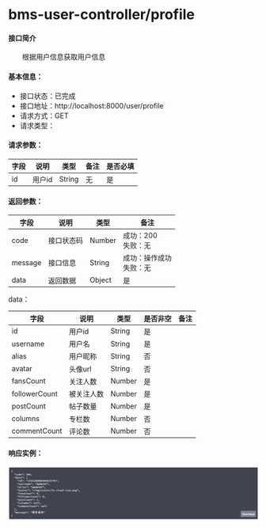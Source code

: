 # bms-user-controller/profile

#### 接口简介

&emsp;&emsp;根据用户信息获取用户信息

#### 基本信息：

+ 接口状态：已完成
+ 接口地址：http://localhost:8000/user/profile
+ 请求方式：GET
+ 请求类型：

#### 请求参数：

| 字段 | 说明   | 类型   | 备注 | 是否必填 |
| ---- | ------ | ------ | ---- | -------- |
| id   | 用户id | String | 无   | 是       |

#### 返回参数：

| 字段    | 说明       | 类型   | 备注                         |
| ------- | ---------- | ------ | ---------------------------- |
| code    | 接口状态码 | Number | 成功：200 <br> 失败：无      |
| message | 接口信息   | String | 成功：操作成功 <br> 失败：无 |
| data    | 返回数据   | Object | 是                           |

data：

| 字段          | 说明       | 类型   | 是否非空 | 备注 |
| ------------- | ---------- | ------ | -------- | ---- |
| id            | 用户id     | String | 是       |      |
| username      | 用户名     | String | 是       |      |
| alias         | 用户昵称   | String | 否       |      |
| avatar        | 头像url    | String | 否       |      |
| fansCount     | 关注人数   | Number | 是       |      |
| followerCount | 被关注人数 | Number | 是       |      |
| postCount     | 帖子数量   | Number | 是       |      |
| columns       | 专栏数     | Number | 否       |      |
| commentCount  | 评论数     | Number | 否       |      |

#### 响应实例：

![image-20221122204657506](images\image-20221122204657506.png)

